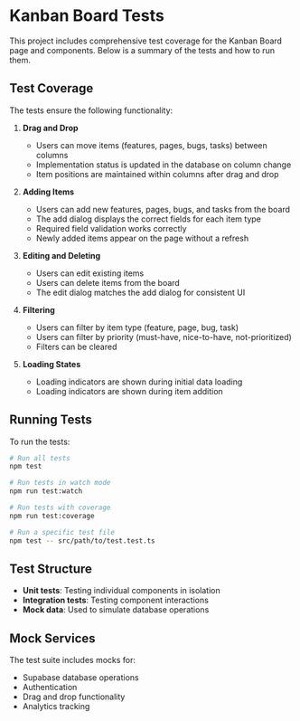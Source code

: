 # Kanban Board Tests

This project includes comprehensive test coverage for the Kanban Board page and components. Below is a summary of the tests and how to run them.

## Test Coverage

The tests ensure the following functionality:

1. **Drag and Drop**
   - Users can move items (features, pages, bugs, tasks) between columns
   - Implementation status is updated in the database on column change
   - Item positions are maintained within columns after drag and drop

2. **Adding Items**
   - Users can add new features, pages, bugs, and tasks from the board
   - The add dialog displays the correct fields for each item type
   - Required field validation works correctly
   - Newly added items appear on the page without a refresh

3. **Editing and Deleting**
   - Users can edit existing items
   - Users can delete items from the board
   - The edit dialog matches the add dialog for consistent UI

4. **Filtering**
   - Users can filter by item type (feature, page, bug, task)
   - Users can filter by priority (must-have, nice-to-have, not-prioritized)
   - Filters can be cleared

5. **Loading States**
   - Loading indicators are shown during initial data loading
   - Loading indicators are shown during item addition

## Running Tests

To run the tests:

```bash
# Run all tests
npm test

# Run tests in watch mode
npm run test:watch

# Run tests with coverage
npm run test:coverage

# Run a specific test file
npm test -- src/path/to/test.test.ts
```

## Test Structure

- **Unit tests**: Testing individual components in isolation
- **Integration tests**: Testing component interactions
- **Mock data**: Used to simulate database operations

## Mock Services

The test suite includes mocks for:
- Supabase database operations
- Authentication
- Drag and drop functionality
- Analytics tracking 